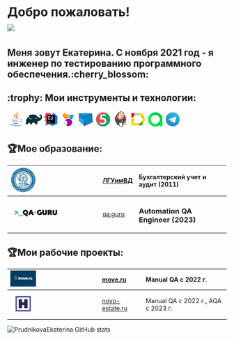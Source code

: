 <h1>Добро пожаловать!</br> <img src="https://github.com/blackcater/blackcater/raw/main/images/Hi.gif" height="32"/></h1>
<h2>Меня зовут Екатерина. С ноября 2021 год - я инженер по тестированию программного обеспечения.:cherry_blossom:</h2>
<h2> :trophy:  Мои инструменты и технологии:</h2>

![This is an image](icons/Java.png)![This is an image](icons/Gradle.png)![This is an image](icons/Intelij_IDEA.png)![This is an image](icons/Selenide.png)![This is an image](icons/Selenoid.png)![This is an image](icons/JUnit5.png)![This is an image](icons/Jenkins.png)![This is an image](icons/Allure_Report.png)![This is an image](icons/AllureTestOps.png)![This is an image](icons/Telegram.png)</br>
## :trophy:Мое образование:

|<img width="30%" title="Northwest Public Service Academy" src="icons/un_images.jpg">|[ЛГУимВД](http://dahluniver.ru/)| Бухгалтерский учет и аудит (2011)|
|:-|:-|:-|
|<img width="60%" title="QAGuru.png" src="icons/qa-guru80.png">|[qa.guru](https://qa.guru)|<h3>Automation QA Engineer (2023)</h3>


## :trophy:Мои рабочие проекты:

|<img width="30%" title="Northwest Public Service Academy" src="icons/Frame 5 (2).png">|[move.ru](https://move.ru/)| Manual QA с 2022 г.|
|:-|:-|:-|
|<img width="30%" title="QAGuru.png" src="icons/Frame 7.png">|[novo-estate.ru](https://novo-estate.ru/)| Manual QA с 2022 г., AQA c 2023 г. |


![PrudnikovaEkaterina GitHub stats](https://github-readme-stats.vercel.app/api?username=PrudnikovaEkaterina)
